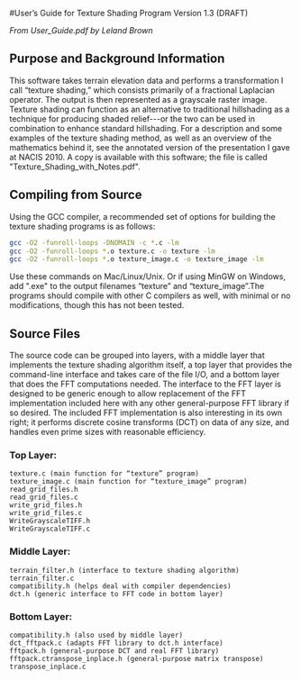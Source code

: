 #User’s Guide for Texture Shading Program Version 1.3
(DRAFT)

*From User_Guide.pdf by Leland Brown*

## Purpose and Background Information

This software takes terrain elevation data and performs a transformation
I call “texture shading,” which consists primarily of a fractional
Laplacian operator. The output is then represented as a grayscale raster
image. Texture shading can function as an alternative to traditional
hillshading as a technique for producing shaded relief---or the two can
be used in combination to enhance standard hillshading. For a
description and some examples of the texture shading method, as well as
an overview of the mathematics behind it, see the annotated version of
the presentation I gave at NACIS 2010. A copy is available with this
software; the file is called "Texture_Shading_with_Notes.pdf".

## Compiling from Source

Using the GCC compiler, a recommended set of options for building the
texture shading programs is as follows:

```sh
gcc -O2 -funroll-loops -DNOMAIN -c *.c -lm
gcc -O2 -funroll-loops *.o texture.c -o texture -lm
gcc -O2 -funroll-loops *.o texture_image.c -o texture_image -lm
```

Use these commands on Mac/Linux/Unix. Or if using MinGW on Windows, add
".exe" to the output filenames “texture” and “texture_image”.The
programs should compile with other C compilers as well, with minimal or
no modifications, though this has not been tested.

## Source Files

The source code can be grouped into layers, with a middle layer that
implements the texture shading algorithm itself, a top layer that
provides the command-line interface and takes care of the file I/O, and
a bottom layer that does the FFT computations needed. The interface to
the FFT layer is designed to be generic enough to allow replacement of
the FFT implementation included here with any other general-purpose FFT
library if so desired. The included FFT implementation is also
interesting in its own right; it performs discrete cosine transforms
(DCT) on data of any size, and handles even prime sizes with reasonable
efficiency.

### Top Layer:
```
texture.c (main function for “texture” program)
texture_image.c (main function for “texture_image” program)
read_grid_files.h
read_grid_files.c
write_grid_files.h
write_grid_files.c
WriteGrayscaleTIFF.h
WriteGrayscaleTIFF.c
```
### Middle Layer:
```
terrain_filter.h (interface to texture shading algorithm)
terrain_filter.c
compatibility.h (helps deal with compiler dependencies)
dct.h (generic interface to FFT code in bottom layer)
```
### Bottom Layer:
```
compatibility.h (also used by middle layer)
dct_fftpack.c (adapts FFT library to dct.h interface)
fftpack.h (general-purpose DCT and real FFT library)
fftpack.ctranspose_inplace.h (general-purpose matrix transpose)
transpose_inplace.c
```
